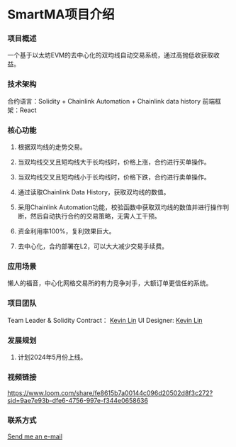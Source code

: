 # SmartMA项目介绍

### 项目概述
一个基于以太坊EVM的去中心化的双均线自动交易系统，通过高抛低收获取收益。

### 技术架构
合约语言：Solidity + Chainlink Automation + Chainlink data history
前端框架：React

### 核心功能

1. 根据双均线的走势交易。

2. 当双均线交叉且短均线大于长均线时，价格上涨，合约进行买单操作。

3. 当双均线交叉且短均线小于长均线时，价格下跌，合约进行卖单操作。

4. 通过读取Chainlink Data History，获取双均线的数值。

5. 采用Chainlink Automation功能，校验函数中获取双均线的数值并进行操作判断，然后自动执行合约的交易策略，无需人工干预。

6. 资金利用率100%，复利效果巨大。

7. 去中心化，合约部署在L2，可以大大减少交易手续费。


### 应用场景
懒人的福音，中心化网格交易所的有力竞争对手，大额订单更信任的系统。

### 项目团队
Team Leader & Solidity Contract： [Kevin Lin](https://github.com/tokenlin)
UI Designer:    [Kevin Lin](https://github.com/Mt-Youya)

### 发展规划
1. 计划2024年5月份上线。

### 视频链接
https://www.loom.com/share/fe8615b7a00144c096d20502d8f3c272?sid=9ae7e93b-dfe6-4756-997e-f344e0658636

### 联系方式
[Send me an e-mail](lkw040535@gmail.com)